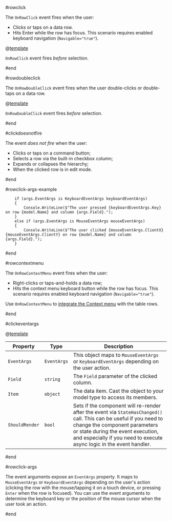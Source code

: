 #rowclick

The `OnRowClick` event fires when the user:

* Clicks or taps on a data row.
* Hits Enter while the row has focus. This scenario requires enabled keyboard navigation (`Navigable="true"`).

@[template](/_contentTemplates/common/click-events.md#clickdoesnotfire)

`OnRowClick` event fires *before* selection.

#end

#rowdoubleclick

The `OnRowDoubleClick` event fires when the user double-clicks or double-taps on a data row.

@[template](/_contentTemplates/common/click-events.md#clickdoesnotfire)

`OnRowDoubleClick` event fires *before* selection.

#end

#clickdoesnotfire

The event *does not fire* when the user:

* Clicks or taps on a command button;
* Selects a row via the built-in checkbox column;
* Expands or collapses the hierarchy;
* When the clicked row is in edit mode.

#end

#rowclick-args-example

        if (args.EventArgs is KeyboardEventArgs keyboardEventArgs)
        {
            Console.WriteLine($"The user pressed {keyboardEventArgs.Key} on row {model.Name} and column {args.Field}.");
        }
        else if (args.EventArgs is MouseEventArgs mouseEventArgs)
        {
            Console.WriteLine($"The user clicked {mouseEventArgs.ClientX} {mouseEventArgs.ClientY} on row {model.Name} and column {args.Field}.");
        }

#end

#rowcontextmenu

The `OnRowContextMenu` event fires when the user:

* Right-clicks or taps-and-holds a data row;
* Hits the context menu keyboard button while the row has focus. This scenario requires enabled keyboard navigation (`Navigable="true"`).

Use `OnRowContextMenu` to [integrate the Context menu](slug:contextmenu-integration#context-menu-for-a-grid-row) with the table rows.

#end

#clickeventargs

@[template](/_contentTemplates/common/parameters-table-styles.md#table-layout)

| Property | Type | Description |
|---|---|---|
| `EventArgs` | `EventArgs` | This object maps to `MouseEventArgs` or `KeyboardEventArgs` depending on the user action. |
| `Field` | `string` | The `Field` parameter of the clicked column. |
| `Item` | `object` | The data item. Cast the object to your model type to access its members. |
| `ShouldRender` | `bool` | Sets if the component will re-render after the event via `StateHasChanged()` call. This can be useful if you need to change the component parameters or state during the event execution, and especially if you need to execute async logic in the event handler. |

#end

#rowclick-args

The event arguments expose an `EventArgs` property. It maps to `MouseEventArgs` or `KeyboardEventArgs` depending on the user's action (clicking the row with the mouse/tapping it on a touch device, or pressing `Enter` when the row is focused). You can use the event arguments to determine the keyboard key or the position of the mouse cursor when the user took an action.

#end

